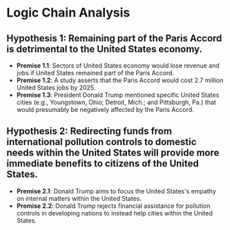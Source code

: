 # Logic Chain Analysis

## Hypothesis 1: Remaining part of the Paris Accord is detrimental to the United States economy.
- **Premise 1.1**: Sectors of United States economy would lose revenue and jobs if United States remained part of the Paris Accord.
- **Premise 1.2**: A study asserts that the Paris Accord would cost 2.7 million United States jobs by 2025.
- **Premise 1.3**: President Donald Trump mentioned specific United States cities (e.g., Youngstown, Ohio; Detroit, Mich.; and Pittsburgh, Pa.) that would presumably be negatively affected by the Paris Accord.

## Hypothesis 2: Redirecting funds from international pollution controls to domestic needs within the United States will provide more immediate benefits to citizens of the United States.
- **Premise 2.1**: Donald Trump aims to focus the United States's empathy on internal matters within the United States.
- **Premise 2.2**: Donald Trump rejects financial assistance for pollution controls in developing nations to instead help cities within the United States.
